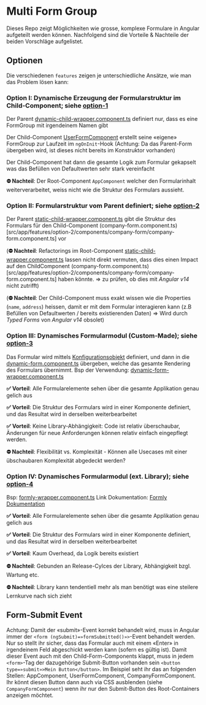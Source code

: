 # Multi Form Group
Dieses Repo zeigt Möglichkeiten wie grosse, komplexe Formulare in Angular aufgeteilt werden können. Nachfolgend sind die Vorteile & Nachteile der beiden Vorschläge aufgelistet.

## Optionen
Die verschiedenen `features` zeigen je unterschiedliche Ansätze, wie man das Problem lösen kann:
 
### Option I: Dynamische Erzeugung der Formularstruktur im Child-Component; siehe [option-1](src/app/features/option-1)
Der Parent [dynamic-child-wrapper.component.ts](src/app/features/option-1/containers/dynamic-child-wrapper/dynamic-child-wrapper.component.ts) definiert nur, dass es eine FormGroup mit irgendeinem Namen gibt

Der Child-Component [UserFormComponent](src/app/features/option-1/components/user-form/user-form.component.ts) erstellt seine «eigene» FormGroup zur Laufzeit im `ngOnInit`-Hook 
(Achtung: Da das Parent-Form übergeben wird, ist dieses nicht bereits im Konstruktor vorhanden)

Der Child-Component hat dann die gesamte Logik zum Formular gekapselt was das Befüllen von Defaultwerten sehr stark vereinfacht

**⛔ Nachteil**: Der Root-Component `AppComponent` welcher den Formularinhalt weiterverarbeitet, weiss nicht wie die Struktur des Formulars aussieht.
 
### Option II: Formularstruktur vom Parent definiert; siehe [option-2](src/app/features/option-2)
Der Parent [static-child-wrapper.component.ts](src/app/features/option-2/containers/static-child-wrapper/static-child-wrapper.component.ts) gibt die Struktur des Formulars für den Child-Component (company-form.component.ts)[src/app/features/option-2/components/company-form/company-form.component.ts] vor

(**⛔ Nachteil**: Refactorings im Root-Component [static-child-wrapper.component.ts](src/app/features/option-2/containers/static-child-wrapper/static-child-wrapper.component.ts) lassen nicht direkt vermuten, dass dies einen Impact auf den ChildComponent (company-form.component.ts)[src/app/features/option-2/components/company-form/company-form.component.ts] haben könnte.
=> zu prüfen, ob dies mit _Angular v14_ nicht zutrifft)

(**⛔ Nachteil**: Der Child-Component muss exakt wissen wie die Properties (`name`, `address`) heissen, damit er mit dem Formular interagieren kann (z.B Befüllen von Defaultwerten / bereits existierenden Daten)
=> Wird durch _Typed Forms_ von _Angular v14_ obsolet)

### Option III: Dynamisches Formularmodul (Custom-Made); siehe [option-3](src/app/features/option-3)

Das Formular wird mittels [Konfigurationsobjekt](src/app/features/option-3/modules/dynamic-forms/model/dynamic-reactive-form.model.ts) definiert, und dann in die [dynamic-form.component.ts](src/app/features/option-3/modules/dynamic-forms/dynamic-form/dynamic-form.component.ts) übergeben, welche das gesamte
Rendering des Formulars übernimmt.
Bsp der Verwendung: [dynamic-form-wrapper.component.ts](src/app/features/option-3/containers/dynamic-form-wrapper/dynamic-form-wrapper.component.ts)

**✅ Vorteil**: Alle Formularelemente sehen über die gesamte Applikation genau gelich aus

**✅ Vorteil**: Die Struktur des Formulars wird in einer Komponente definiert, und das Resultat wird in derselben weiterbearbeitet

**✅ Vorteil**: Keine Library-Abhängigkeit: Code ist relativ überschaubar, Änderungen für neue Anforderungen können relativ einfach eingepflegt werden. 

**⛔ Nachteil**: Flexibilität vs. Komplexität - Können alle Usecases mit einer übschaubaren Komplexität abgedeckt werden? 

### Option IV: Dynamisches Formularmodul (ext. Library); siehe [option-4](src/app/features/option-4)

Bsp: [formly-wrapper.component.ts](src/app/features/option-4/containers/formly-wrapper/formly-wrapper.component.ts)
Link Dokumentation: [Formly Dokumentation](https://formly.dev/)

**✅ Vorteil**: Alle Formularelemente sehen über die gesamte Applikation genau gelich aus

**✅ Vorteil**: Die Struktur des Formulars wird in einer Komponente definiert, und das Resultat wird in derselben weiterbearbeitet

**✅ Vorteil**: Kaum Overhead, da Logik bereits existiert

**⛔ Nachteil**: Gebunden an Release-Cylces der Library, Abhängigkeit bzgl. Wartung etc. 

**⛔ Nachteil**: Library kann tendentiell mehr als man benötigt was eine steilere Lernkurve nach sich zieht 

## Form-Submit Event
Achtung: Damit der «submit»-Event korrekt behandelt wird, muss in Angular immer der `<form (ngSubmit)=»formSubmitted()»>`-Event behandelt werden. Nur so stellt ihr sicher, dass das Formular auch mit einem «Enter» in irgendeinem Feld abgeschickt werden kann (sofern es gültig ist).
Damit dieser Event auch mit den Child-Form-Components klappt, muss in jedem `<form>`-Tag der dazugehörige Submit-Button vorhanden sein `<button type=»submit»>Mein Button</button>`. Im Beispiel seht ihr das an folgenden Stellen: AppComponent, UserFormComponent, CompanyFormComponent. Ihr könnt diesen Button dann auch via CSS ausblenden (siehe `CompanyFormComponent`) wenn ihr nur den Submit-Button des Root-Containers anzeigen möchtet.
